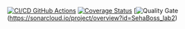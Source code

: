 [![CI/CD GitHub Actions](https://github.com/SehaBoss/lab2/actions/workflows/test-action.yml/badge.svg)](https://github.com/SehaBoss/lab2/actions/workflows/test-action.yml)
[![Coverage Status](https://coveralls.io/github/SehaBoss/lab2/badge.svg?branch=master)](https://coveralls.io/github/SehaBoss/lab2?branch=master)
[![Quality Gate](https://sonarcloud.io/api/project_badges/measure?project=SehaBoss_lab2&metric=alert_status)(https://sonarcloud.io/project/overview?id=SehaBoss_lab2)
